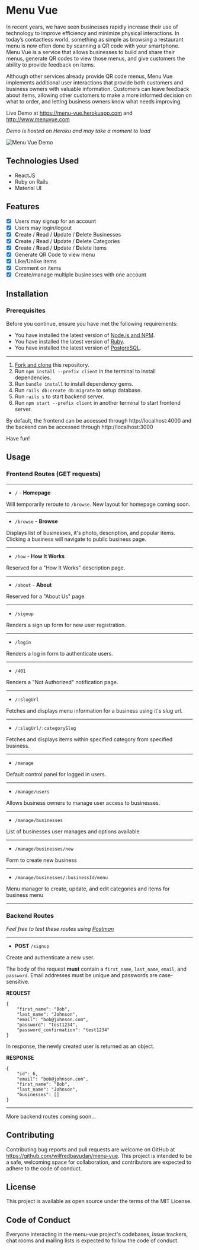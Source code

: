 # Menu Vue

In recent years, we have seen businesses rapidly increase their use of technology to improve efficiency and minimize physical interactions. In today’s contactless world, something as simple as browsing a restaurant menu is now often done by scanning a QR code with your smartphone. Menu Vue is a service that allows businesses to build and share their menus, generate QR codes to view those menus, and give customers the ability to provide feedback on items.

Although other services already provide QR code menus, Menu Vue implements additional user interactions that provide both customers and business owners with valuable information. Customers can leave feedback about items, allowing other customers to make a more informed decision on what to order, and letting business owners know what needs improving.

Live Demo at https://menu-vue.herokuapp.com and http://www.menuvue.com

*Demo is hosted on Heroku and may take a moment to load*

![Menu Vue Demo](preview.gif)

## Technologies Used
* ReactJS
* Ruby on Rails
* Material UI

## Features
- [x] Users may signup for an account
- [x] Users may login/logout
- [x] **C**reate / **R**ead / **U**pdate / **D**elete Businesses
- [x] **C**reate / **R**ead / **U**pdate / **D**elete Categories
- [x]  **C**reate / **R**ead / **U**pdate / **D**elete Items
- [x] Generate QR Code to view menu
- [x] Like/Unlike items
- [x] Comment on items
- [x] Create/manage multiple businesses with one account

## Installation
### Prerequisites
Before you continue, ensure you have met the following requirements:
* You have installed the latest version of [Node.js and NPM](https://docs.npmjs.com/downloading-and-installing-node-js-and-npm).
* You have installed the latest version of [Ruby](https://www.ruby-lang.org/en/documentation/installation/).
* You have installed the latest version of [PostgreSQL](https://www.postgresql.org).
---
1. [Fork and clone](https://github.com/wilfredbayudan/menu-vue/fork) this repository.
2. Run `npm install --prefix client` in the terminal to install dependencies.
3. Run `bundle install` to install dependency gems.
4. Run `rails db:create db:migrate` to setup database.
5. Run `rails s` to start backend server.
6. Run `npm start --prefix client` in another terminal to start frontend server.

By default, the frontend can be accessed through http://localhost:4000 and the backend can be accessed through http://localhost:3000

Have fun!

## Usage

### Frontend Routes (GET requests)
---
* `/` - **Homepage**

Will temporarily reroute to `/browse`. New layout for homepage coming soon.

-----

* `/browse` - **Browse**

Displays list of businesses, it's photo, description, and popular items. Clicking a business will navigate to public business page.

-----

* `/how` - **How It Works**

Reserved for a "How It Works" description page.

-----

* `/about` - **About**

Reserved for a "About Us" page.

-----

* `/signup`

Renders a sign up form for new user registration.

-----

* `/login`

Renders a log in form to authenticate users.

-----

* `/401`

Renders a "Not Authorized" notification page.

-----

* `/:slugUrl`

Fetches and displays menu information for a business using it's slug url.

-----

* `/:slugUrl/:categorySlug`

Fetches and displays items within specified category from specified business.

-----

* `/manage`

Default control panel for logged in users.

-----

* `/manage/users`

Allows business owners to manage user access to businesses.

-----

* `/manage/businesses` 

List of businesses user manages and options available

-----

* `/manage/businesses/new`

Form to create new business

-----

* `/manage/businesses/:businessId/menu` 

Menu manager to create, update, and edit categories and items for business menu

-----

### Backend Routes

*Feel free to test these routes using [Postman](https://www.postman.com/)*

---

* **POST** `/signup`

Create and authenticate a new user. 

The body of the request **must** contain a `first_name`, `last_name`, `email`, and `password`. Email addresses must be unique and passwords are case-sensitive.

**REQUEST**
```
{
    "first_name": "Bob",
    "last_name": "Johnson",
    "email": "bob@johnson.com",
    "password": "test1234",
    "password_confirmation": "test1234"
}
```

In response, the newly created user is returned as an object.

**RESPONSE**
```
{
    "id": 6,
    "email": "bob@johnson.com",
    "first_name": "Bob",
    "last_name": "Johnson",
    "businesses": []
}
```
-----

More backend routes coming soon...


## Contributing

Contributing bug reports and pull requests are welcome on GitHub at https://github.com/wilfredbayudan/menu-vue. This project is intended to be a safe, welcoming space for collaboration, and contributors are expected to adhere to the code of conduct.

## License

This project is available as open source under the terms of the MIT License.

## Code of Conduct

Everyone interacting in the menu-vue project's codebases, issue trackers, chat rooms and mailing lists is expected to follow the code of conduct.